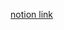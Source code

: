 [notion link](https://www.notion.so/Microservices-with-react-and-node-21430c6e8cbd80bba421cef36377564b?source=copy_link)